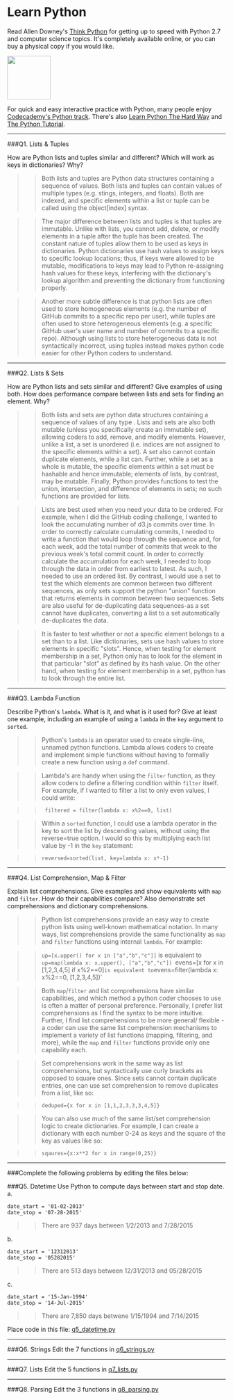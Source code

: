 # Learn Python

Read Allen Downey's [Think Python](http://www.greenteapress.com/thinkpython/) for getting up to speed with Python 2.7 and computer science topics. It's completely available online, or you can buy a physical copy if you would like.

<a href="http://www.greenteapress.com/thinkpython/"><img src="img/think_python.png" style="width: 100px;" target="_blank"></a>

For quick and easy interactive practice with Python, many people enjoy [Codecademy's Python track](http://www.codecademy.com/en/tracks/python). There's also [Learn Python The Hard Way](http://learnpythonthehardway.org/book/) and [The Python Tutorial](https://docs.python.org/2/tutorial/).

---

###Q1. Lists &amp; Tuples

How are Python lists and tuples similar and different? Which will work as keys in dictionaries? Why?

>> Both lists and tuples are Python data structures containing a sequence of values. Both lists and tuples can contain values of multiple types (e.g. stings, integers, and floats). Both are indexed, and specific elements within a list or tuple can be called using the object[index] syntax.

>> The major difference between lists and tuples is that tuples are immutable. Unlike with lists, you cannot add, delete, or modify elements in a tuple after the tuple has been created. The constant nature of tuples allow them to be used as keys in dictionaries. Python dictionaries use hash values to assign keys to specific lookup locations; thus, if keys were allowed to be mutable, modifications to keys may lead to Python re-assigning hash values for these keys, interfering with the dictionary's lookup algorithm and preventing the dictionary from functioning properly.

>> Another more subtle difference is that python lists are often used to store homogeneous elements (e.g. the number of GitHub commits to a specific repo per user), while tuples are often used to store heterogeneous elements (e.g. a specific GitHub user's user name and number of commits to a specific repo). Although using lists to store heterogeneous data is not syntactically incorrect, using tuples instead makes python code easier for other Python coders to understand.

---

###Q2. Lists &amp; Sets

How are Python lists and sets similar and different? Give examples of using both. How does performance compare between lists and sets for finding an element. Why?

>> Both lists and sets are python data structures containing a sequence of values of any type . Lists and sets are also both mutable (unless you specifically create an immutable set), allowing coders to add, remove, and modify elements. However, unlike a list, a set is unordered (i.e. indices are not assigned to the specific elements within a set). A set also cannot contain duplicate elements, while a list can. Further, while a set as a whole is mutable, the specific elements within a set must be hashable and hence immutable; elements of lists, by contrast, may be mutable. Finally, Python provides functions to test the union, intersection, and difference of elements in sets; no such functions are provided for lists.

>> Lists are best used when you need your data to be ordered. For example, when I did the GitHub coding challenge, I wanted to look the accumulating number of d3.js commits over time. In order to correctly calculate cumulating commits, I needed to write a function that would loop through the sequence and, for each week, add the total number of commits that week to the previous week's total commit count. In order to correctly calculate the accumulation for each week, I needed to loop through the data in order from earliest to latest. As such, I needed to use an ordered list. By contrast, I would use a set to test the which elements are common between two different sequences, as only sets support the python "union" function that returns elements in common between two sequences. Sets are also useful for de-duplicating data sequences-as a set cannot have duplicates, converting a list to a set automatically de-duplicates the data.

>> It is faster to test whether or not a specific element belongs to a set than to a list. Like dictionaries, sets use hash values to store elements in specific "slots". Hence, when testing for element membership in a set, Python only has to look for the element in that particular "slot" as defined by its hash value. On the other hand, when testing for element membership in a set, python has to look through the entire list.

---

###Q3. Lambda Function

Describe Python's `lambda`. What is it, and what is it used for? Give at least one example, including an example of using a `lambda` in the `key` argument to `sorted`.

>> Python's `lambda` is an operator used to create single-line, unnamed python functions. Lambda allows coders to create and implement simple functions without having to formally create a new function using a `def` command.

>> Lambda's are handy when using the `filter` function, as they allow coders to define a filtering condition within `filter` itself. For example, if I wanted to filter a list to only even values, I could write:

>> ` filtered = filter(lambda x: x%2==0, list)`

>> Within a `sorted` function, I could use a lambda operator in the key to sort the list by descending values, without using the reverse=true option. I would so this by multiplying each list value by -1 in the `key` statement:

>> `reversed=sorted(list, key=lambda x: x*-1)`

---

###Q4. List Comprehension, Map &amp; Filter

Explain list comprehensions. Give examples and show equivalents with `map` and `filter`. How do their capabilities compare? Also demonstrate set comprehensions and dictionary comprehensions.

>> Python list comprehensions provide an easy way to create python lists using well-known mathematical notation. In many ways, list comprehensions provide the same functionality as `map` and `filter` functions using internal `lambda`. For example:

>>`up=[x.upper() for x in ["a","b","c"]]` is equivalent to `up=map(lambda x: x.upper(), ["a","b","c"])
>>`evens=[x for x in [1,2,3,4,5] if x%2==0]` is equivalent to `evens=filter(lambda x: x%2==0, [1,2,3,4,5])`

>>Both `map`/`filter` and list comprehensions have similar capabilities, and which method a python coder chooses to use is often a matter of personal preference. Personally, I prefer list comprehensions as I find the syntax to be more intuitive. Further, I find list comprehensions to be more general/ flexible - a coder can use the same list comprehension mechanisms to implement a variety of list functions (mapping, filtering, and more), while the `map` and `filter` functions provide only one capability each.

>>Set comprehensions work in the same way as list comprehensions, but syntactically use curly brackets as opposed to square ones. Since sets cannot contain duplicate entries, one can use set comprehension to remove duplicates from a list, like so:

>>`deduped={x for x in [1,1,2,3,3,3,4,5]}`

>>You can also use much of the same list/set comprehension logic to create dictionaries. For example, I can create a dictionary with each number 0-24 as keys and the square of the key as values like so:

>>`sqaures={x:x**2 for x in range(0,25)}`


---

###Complete the following problems by editing the files below:

###Q5. Datetime
Use Python to compute days between start and stop date.   
a.  

```
date_start = '01-02-2013'    
date_stop = '07-28-2015'
```

>> There are 937 days between 1/2/2013 and 7/28/2015

b.  
```
date_start = '12312013'  
date_stop = '05282015'  
```

>> There are 513 days between 12/31/2013 and 05/28/2015

c.  
```
date_start = '15-Jan-1994'      
date_stop = '14-Jul-2015'  
```

>> There are 7,850 days betwene 1/15/1994 and 7/14/2015


Place code in this file: [q5_datetime.py](python/q5_datetime.py)

---

###Q6. Strings
Edit the 7 functions in [q6_strings.py](python/q6_strings.py)

---

###Q7. Lists
Edit the 5 functions in [q7_lists.py](python/q7_lists.py)

---

###Q8. Parsing
Edit the 3 functions in [q8_parsing.py](python/q8_parsing.py)






